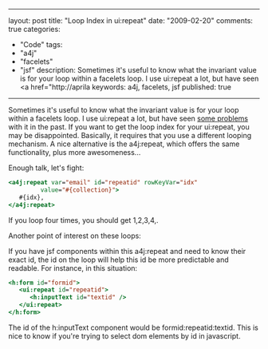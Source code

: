 
---
layout: post
title: "Loop Index in ui:repeat"
date: "2009-02-20"
comments: true
categories:
  - "Code"
tags:
  - "a4j"
  - "facelets"
  - "jsf"
description: Sometimes it's useful to know what the invariant value is for your loop within a facelets loop.  I use ui:repeat a lot, but have seen <a href="http://aprila
keywords: a4j, facelets, jsf
published: true
---

Sometimes it's useful to know what the invariant value is for your loop within a facelets loop.  I use ui:repeat a lot, but have seen <a href="http://aprilandjake.com/content/jsf-wont-submit-null-uirepeat/">some problems</a> with it in the past.   If you want to get the loop index for your ui:repeat, you may be disappointed.  Basically, it requires that you use a different looping mechanism.  A nice alternative is the a4j:repeat, which offers the same functionality, plus more awesomeness...
<!--more-->

Enough talk, let's fight:

```jsp
<a4j:repeat var="email" id="repeatid" rowKeyVar="idx"
         value="#{collection}">
   #{idx},
</a4j:repeat>
```

If you loop four times, you should get 1,2,3,4,.

Another point of interest on these loops:

If you have jsf components within this a4j:repeat and need to know their exact id, the id on the loop will help this id be more predictable and readable.  For instance, in this situation:

```jsp
<h:form id="formid">
   <ui:repeat id="repeatid">
      <h:inputText id="textid" />
   </ui:repeat>
</h:form>
```

The id of the h:inputText component would be formid:repeatid:textid.  This is nice to know if you're trying to select dom elements by id in javascript.

  
